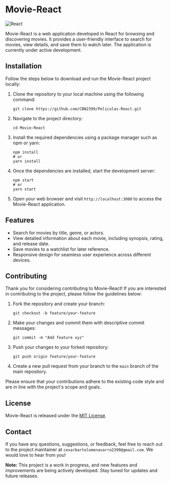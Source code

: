 # Movie-React

![React](https://img.shields.io/badge/React-18.2.0-blue.svg)

Movie-React is a web application developed in React for browsing and discovering movies. It provides a user-friendly interface to search for movies, view details, and save them to watch later. The application is currently under active development.

## Installation

Follow the steps below to download and run the Movie-React project locally:

1. Clone the repository to your local machine using the following command:

   ```
   git clone https://github.com/CBN2399/Peliculas-React.git
   ```

2. Navigate to the project directory:

   ```
   cd Movie-React
   ```

3. Install the required dependencies using a package manager such as npm or yarn:

   ```shell
   npm install
   # or
   yarn install
   ```

4. Once the dependencies are installed, start the development server:

   ```shell
   npm start
   # or
   yarn start
   ```

5. Open your web browser and visit `http://localhost:3000` to access the Movie-React application.

## Features

- Search for movies by title, genre, or actors.
- View detailed information about each movie, including synopsis, rating, and release date.
- Save movies to a watchlist for later reference.
- Responsive design for seamless user experience across different devices.

## Contributing

Thank you for considering contributing to Movie-React! If you are interested in contributing to the project, please follow the guidelines below:

1. Fork the repository and create your branch:

   ```
   git checkout -b feature/your-feature
   ```

2. Make your changes and commit them with descriptive commit messages:

   ```
   git commit -m "Add feature xyz"
   ```

3. Push your changes to your forked repository:

   ```
   git push origin feature/your-feature
   ```

4. Create a new pull request from your branch to the `main` branch of the main repository.

Please ensure that your contributions adhere to the existing code style and are in line with the project's scope and goals.

## License

Movie-React is released under the [MIT License](https://opensource.org/licenses/MIT).

## Contact

If you have any questions, suggestions, or feedback, feel free to reach out to the project maintainer at `cesarbartolomenavarro2399@gmail.com`. We would love to hear from you!

**Note:** This project is a work in progress, and new features and improvements are being actively developed. Stay tuned for updates and future releases.
